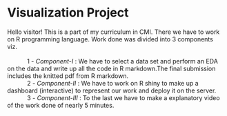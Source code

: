 #                                     Visualization Project
Hello visitor! This is a part of my curriculum in CMI. There we have to work on R programming language.
Work done was divided into 3 components viz.<br>
<br>&emsp;&emsp;&emsp; 1 - *Component-I* : We have to select a data set and perform an EDA on the data and write up all the code in R markdown.The final submission includes the knitted pdf from R markdown.
<br>&emsp;&emsp;&emsp; 2 - *Component-II* : We have to work on R shiny to make up a dashboard (interactive) to represent our work and deploy it on the server.
<br>&emsp;&emsp;&emsp; 3 - *Component-III* : To the last we have to make a explanatory video of the work done of nearly 5 minutes. 
